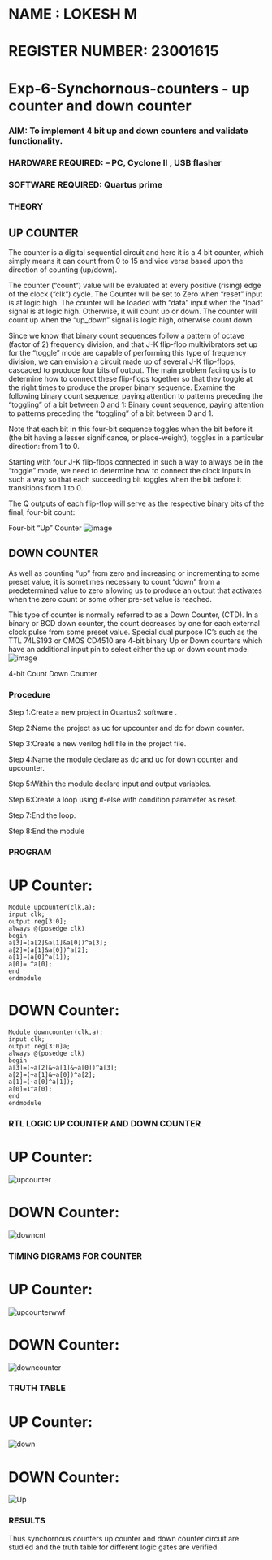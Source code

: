# NAME : LOKESH M
# REGISTER NUMBER: 23001615
# Exp-6-Synchornous-counters - up counter and down counter 
### AIM: To implement 4 bit up and down counters and validate  functionality.
### HARDWARE REQUIRED:  – PC, Cyclone II , USB flasher
### SOFTWARE REQUIRED:   Quartus prime
### THEORY 

## UP COUNTER 
The counter is a digital sequential circuit and here it is a 4 bit counter, which simply means it can count from 0 to 15 and vice versa based upon the direction of counting (up/down). 

The counter (“count“) value will be evaluated at every positive (rising) edge of the clock (“clk“) cycle.
The Counter will be set to Zero when “reset” input is at logic high.
The counter will be loaded with “data” input when the “load” signal is at logic high. Otherwise, it will count up or down.
The counter will count up when the “up_down” signal is logic high, otherwise count down

Since we know that binary count sequences follow a pattern of octave (factor of 2) frequency division, and that J-K flip-flop multivibrators set up for the “toggle” mode are capable of performing this type of frequency division, we can envision a circuit made up of several J-K flip-flops, cascaded to produce four bits of output.
The main problem facing us is to determine how to connect these flip-flops together so that they toggle at the right times to produce the proper binary sequence.
Examine the following binary count sequence, paying attention to patterns preceding the “toggling” of a bit between 0 and 1:
Binary count sequence, paying attention to patterns preceding the “toggling” of a bit between 0 and 1.

Note that each bit in this four-bit sequence toggles when the bit before it (the bit having a lesser significance, or place-weight), toggles in a particular direction: from 1 to 0.



 
 

Starting with four J-K flip-flops connected in such a way to always be in the “toggle” mode, we need to determine how to connect the clock inputs in such a way so that each succeeding bit toggles when the bit before it transitions from 1 to 0.

The Q outputs of each flip-flop will serve as the respective binary bits of the final, four-bit count:

 
 

Four-bit “Up” Counter
![image](https://user-images.githubusercontent.com/36288975/169644758-b2f4339d-9532-40c5-af40-8f4f8c942e2c.png)



## DOWN COUNTER 

As well as counting “up” from zero and increasing or incrementing to some preset value, it is sometimes necessary to count “down” from a predetermined value to zero allowing us to produce an output that activates when the zero count or some other pre-set value is reached.

This type of counter is normally referred to as a Down Counter, (CTD). In a binary or BCD down counter, the count decreases by one for each external clock pulse from some preset value. Special dual purpose IC’s such as the TTL 74LS193 or CMOS CD4510 are 4-bit binary Up or Down counters which have an additional input pin to select either the up or down count mode.
![image](https://user-images.githubusercontent.com/36288975/169644844-1a14e123-7228-4ed8-81a9-eb937dff4ac8.png)


4-bit Count Down Counter
### Procedure
Step 1:Create a new project in Quartus2 software .

Step 2:Name the project as uc for upcounter and dc for down counter.

Step 3:Create a new verilog hdl file in the project file.

Step 4:Name the module declare as dc and uc for down counter and upcounter.

Step 5:Within the module declare input and output variables.

Step 6:Create a loop using if-else with condition parameter as reset.

Step 7:End the loop.

Step 8:End the module



### PROGRAM 
# UP Counter:
```
Module upcounter(clk,a);
input clk;
output reg[3:0];
always @(posedge clk)
begin
a[3]=(a[2]&a[1]&a[0])^a[3];
a[2]=(a[1]&a[0])^a[2];
a[1]=(a[0]^a[1]);
a[0]= ^a[0];
end
endmodule
```
# DOWN Counter:
```
Module downcounter(clk,a);
input clk;
output reg[3:0]a;
always @(posedge clk)
begin
a[3]=(~a[2]&~a[1]&~a[0])^a[3];
a[2]=(~a[1]&~a[0])^a[2];
a[1]=(~a[0]^a[1]);
a[0]=1^a[0];
end
endmodule
```



### RTL LOGIC UP COUNTER AND DOWN COUNTER  
# UP Counter:
![upcounter](https://github.com/Lokesh23001615/Exp-7-Synchornous-counters-/assets/144979337/5241a9fc-c687-42f7-afd8-57ee829da377)


# DOWN Counter:
![downcnt](https://github.com/Lokesh23001615/Exp-7-Synchornous-counters-/assets/144979337/72a079b9-a6b5-433f-9042-b5291ddf62fb)




### TIMING DIGRAMS FOR COUNTER  

# UP Counter:
![upcounterwwf](https://github.com/Lokesh23001615/Exp-7-Synchornous-counters-/assets/144979337/30c1885f-d282-4472-9f2b-1eb8c3dd8e2e)

# DOWN Counter:
![downcounter](https://github.com/Lokesh23001615/Exp-7-Synchornous-counters-/assets/144979337/346c8c94-f8b2-422b-a2ad-c2ebc62e742e)



### TRUTH TABLE 
# UP Counter:
![down](https://github.com/Lokesh23001615/Exp-7-Synchornous-counters-/assets/144979337/6ce654da-fbc1-4e3a-8d82-667514531b06)




# DOWN Counter:


![Up](https://github.com/Lokesh23001615/Exp-7-Synchornous-counters-/assets/144979337/b5483183-a686-480f-8d06-3ae313dd7334)




### RESULTS 
Thus synchornous counters up counter and down counter circuit are studied and the truth table for different logic gates are verified.
